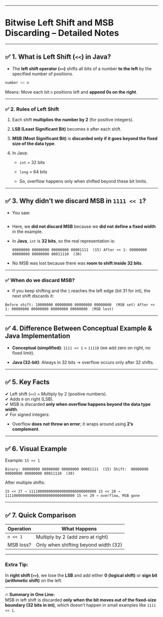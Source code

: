 
---

# **Bitwise Left Shift and MSB Discarding – Detailed Notes**

---

## ✅ **1. What is Left Shift (`<<`) in Java?**

- The **left shift operator (`<<`)** shifts all bits of a number **to the left** by the specified number of positions.
    
```java
number << n

```
    
Means: Move each bit `n` positions left and **append 0s on the right**.


---

### ✅ **2. Rules of Left Shift**

1. Each shift **multiplies the number by 2** (for positive integers).
    
2. **LSB (Least Significant Bit)** becomes `0` after each shift.
    
3. **MSB (Most Significant Bit)** is **discarded only if it goes beyond the fixed size of the data type**.
    
4. In Java:
    
    - `int` = 32 bits
        
    - `long` = 64 bits
        
    - So, overflow happens only when shifted beyond these bit limits.
        

---

## ✅ **3. Why didn’t we discard MSB in `1111 << 1`?**

- You saw:
    
```
```
    
- Here, we **did not discard MSB** because we **did not define a fixed width** in the example.
    
- In **Java**, `int` is **32 bits**, so the real representation is:
    
    `00000000 00000000 00000000 00001111  (15) After << 1: 00000000 00000000 00000000 00011110  (30)`
    
- No MSB was lost because there was **room to shift inside 32 bits**.
    

---

### ✅ **When do we discard MSB?**

- If you keep shifting and the `1` reaches the left edge (bit 31 for int), the next shift discards it:
    

`Before shift: 10000000 00000000 00000000 00000000  (MSB set) After << 1: 00000000 00000000 00000000 00000000  (MSB lost)`

---

## ✅ **4. Difference Between Conceptual Example & Java Implementation**

- **Conceptual (simplified)**: `1111 << 1` = `11110` (we add zero on right, no fixed limit).
    
- **Java (32-bit)**: Always in 32 bits → overflow occurs only after 32 shifts.
    

---

## ✅ **5. Key Facts**

✔ Left shift (`<<`) = Multiply by 2 (positive numbers).  
✔ Adds `0` on right (LSB).  
✔ MSB is discarded **only when overflow happens beyond the data type width**.  
✔ For signed integers:

- Overflow **does not throw an error**; it wraps around using **2’s complement**.
    

---

## ✅ **6. Visual Example**

Example: `15 << 1`

`Binary: 00000000 00000000 00000000 00001111  (15) Shift:  00000000 00000000 00000000 00011110  (30)`

After multiple shifts:

`15 << 27 → 1111000000000000000000000000000 15 << 28 → 11110000000000000000000000000000 15 << 29 → overflow, MSB gone`

---

## ✅ **7. Quick Comparison**

|**Operation**|**What Happens**|
|---|---|
|`n << 1`|Multiply by 2 (add zero at right)|
|MSB loss?|Only when shifting beyond width (32)|

---

### **Extra Tip:**

In **right shift (`>>`)**, we lose the **LSB** and add either **0 (logical shift)** or **sign bit (arithmetic shift)** on the left.

---

🔥 **Summary in One Line:**  
MSB in left shift is discarded **only when the bit moves out of the fixed-size boundary (32 bits in int)**, which doesn’t happen in small examples like `1111 << 1`.